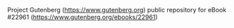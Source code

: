 Project Gutenberg (https://www.gutenberg.org) public repository for eBook #22961 (https://www.gutenberg.org/ebooks/22961)

